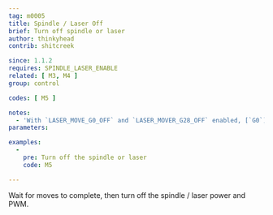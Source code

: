 ```yaml
---
tag: m0005
title: Spindle / Laser Off
brief: Turn off spindle or laser
author: thinkyhead
contrib: shitcreek

since: 1.1.2
requires: SPINDLE_LASER_ENABLE
related: [ M3, M4 ]
group: control

codes: [ M5 ]

notes:
  - 'With `LASER_MOVE_G0_OFF` and `LASER_MOVER_G28_OFF` enabled, [`G0`](/docs/gcode/G000-G001.html) and [`G28`](/docs/gcode/G028.html) will also turn the laser off'
parameters:

examples:
  -
    pre: Turn off the spindle or laser
    code: M5

---
```


Wait for moves to complete, then turn off the spindle / laser power and PWM.
